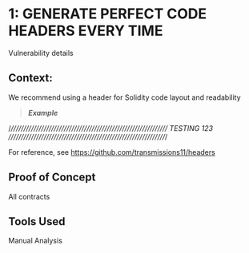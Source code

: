 # 1: GENERATE PERFECT CODE HEADERS EVERY TIME					

Vulnerability details

## Context:

We recommend using a header for Solidity code layout and readability

> ***Example***


 /*//////////////////////////////////////////////////////////////
                           TESTING 123
//////////////////////////////////////////////////////////////*/


For reference, see https://github.com/transmissions11/headers

## Proof of Concept

All contracts


## Tools Used

Manual Analysis


